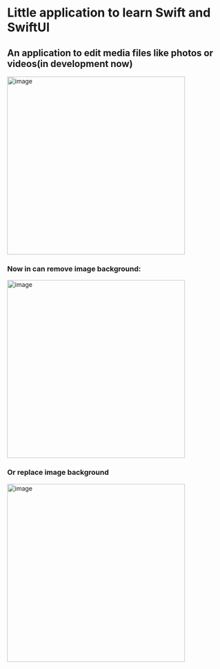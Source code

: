 # Little application to learn Swift and SwiftUI

## An application to edit media files like photos or videos(in development now)

<img width="412" alt="image" src="https://github.com/DaniilUbica/media_editor/assets/102466617/bc226c9b-a6c8-4007-83d4-dfce84a02c98">

### Now in can remove image background:
<img width="412" alt="image" src="https://github.com/DaniilUbica/media_editor/assets/102466617/21f5f231-a2f2-4574-a7cf-b9de3d6a472e">

### Or replace image background 

<img width="412" alt="image" src="https://github.com/DaniilUbica/media_editor/assets/102466617/9648b23e-e9a0-41c6-bb48-0f09e64c9b16">
